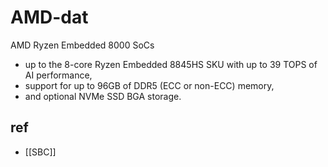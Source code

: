 
# AMD-dat

AMD Ryzen Embedded 8000 SoCs 

- up to the 8-core Ryzen Embedded 8845HS SKU with up to 39 TOPS of AI performance, 
- support for up to 96GB of DDR5 (ECC or non-ECC) memory, 
- and optional NVMe SSD BGA storage.



## ref 

- [[SBC]]